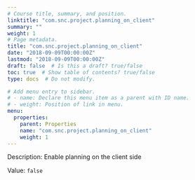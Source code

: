 ```yaml
---
# Course title, summary, and position.
linktitle: "com.snc.project.planning_on_client"
summary: ""
weight: 1
# Page metadata.
title: "com.snc.project.planning_on_client"
date: "2018-09-09T00:00:00Z"
lastmod: "2018-09-09T00:00:00Z"
draft: false  # Is this a draft? true/false
toc: true  # Show table of contents? true/false
type: docs  # Do not modify.

# Add menu entry to sidebar.
# - name: Declare this menu item as a parent with ID name.
# - weight: Position of link in menu.
menu:
  properties:
    parent: Properties
    name: "com.snc.project.planning_on_client"
    weight: 1
---
```


Description: Enable planning on the client side


Value: `false`